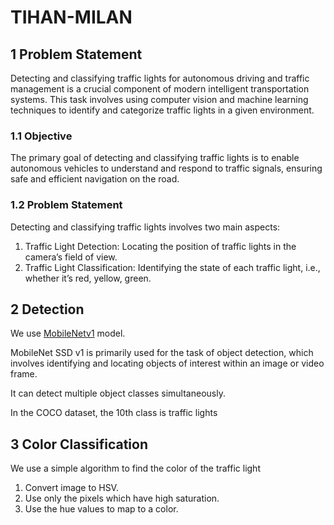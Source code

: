 # TIHAN-MILAN
## 1 Problem Statement
Detecting and classifying traffic lights for autonomous driving and traffic management
is a crucial component of modern intelligent transportation systems.
This task involves using computer vision and machine learning techniques to
identify and categorize traffic lights in a given environment.
### 1.1 Objective
The primary goal of detecting and classifying traffic lights is to enable autonomous
vehicles to understand and respond to traffic signals, ensuring safe
and efficient navigation on the road.
### 1.2 Problem Statement
Detecting and classifying traffic lights involves two main aspects:
  1. Traffic Light Detection: Locating the position of traffic lights in the
camera’s field of view.
  2. Traffic Light Classification: Identifying the state of each traffic light,
i.e., whether it’s red, yellow, green.

## 2 Detection
We use [MobileNetv1](https://arxiv.org/pdf/1704.04861.pdf) model.

MobileNet SSD v1 is primarily used for the task of object detection, which involves identifying and locating objects of interest within an image or video frame. 

It can detect multiple object classes simultaneously. 

In the COCO dataset, the 10th class is traffic lights

## 3 Color Classification
We use a simple algorithm to find the color of the traffic light
  1. Convert image to HSV.
  2. Use only the pixels which have high saturation.
  3. Use the hue values to map to a color.
